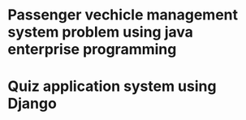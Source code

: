 # Passenger vechicle management system problem using java enterprise programming
# Quiz application system using Django 
